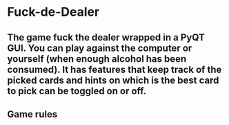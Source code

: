 # Fuck-de-Dealer

## The game fuck the dealer wrapped in a PyQT GUI. You can play against the computer or yourself (when enough alcohol has been consumed). It has features that keep track of the picked cards and hints on which is the best card to pick can be toggled on or off.

## Game rules
